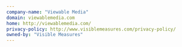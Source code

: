 ```yaml
---
company-name: "Viewable Media"
domain: viewablemedia.com
home: http://viewablemedia.com/
privacy-policy: http://www.visiblemeasures.com/privacy-policy/
owned-by: "Visible Measures"
---
```




